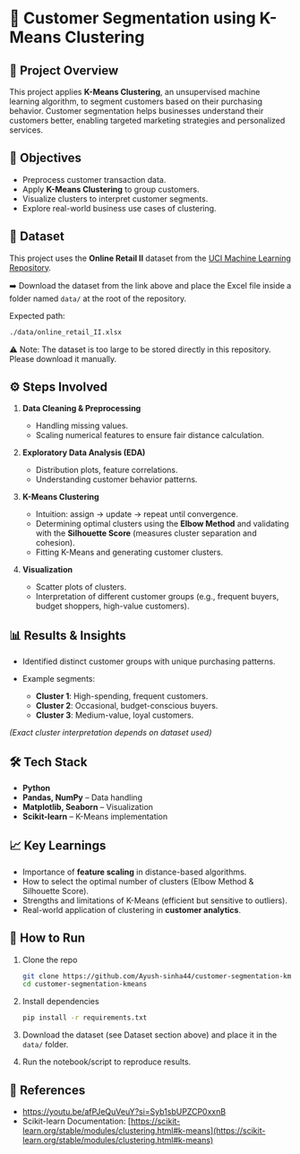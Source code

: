 # 🛒 Customer Segmentation using K-Means Clustering

## 📌 Project Overview

This project applies **K-Means Clustering**, an unsupervised machine learning algorithm, to segment customers based on their purchasing behavior. Customer segmentation helps businesses understand their customers better, enabling targeted marketing strategies and personalized services.

## 🎯 Objectives

* Preprocess customer transaction data.
* Apply **K-Means Clustering** to group customers.
* Visualize clusters to interpret customer segments.
* Explore real-world business use cases of clustering.

## 📂 Dataset

This project uses the **Online Retail II** dataset from the [UCI Machine Learning Repository](https://archive.ics.uci.edu/ml/datasets/online+retail+ii).

➡️ Download the dataset from the link above and place the Excel file inside a folder named `data/` at the root of the repository.

Expected path:

```bash
./data/online_retail_II.xlsx
```

⚠️ Note: The dataset is too large to be stored directly in this repository. Please download it manually.

## ⚙️ Steps Involved

1. **Data Cleaning & Preprocessing**

   * Handling missing values.
   * Scaling numerical features to ensure fair distance calculation.

2. **Exploratory Data Analysis (EDA)**

   * Distribution plots, feature correlations.
   * Understanding customer behavior patterns.

3. **K-Means Clustering**

   * Intuition: assign → update → repeat until convergence.
   * Determining optimal clusters using the **Elbow Method** and validating with the **Silhouette Score** (measures cluster separation and cohesion).
   * Fitting K-Means and generating customer clusters.

4. **Visualization**

   * Scatter plots of clusters.
   * Interpretation of different customer groups (e.g., frequent buyers, budget shoppers, high-value customers).

## 📊 Results & Insights

* Identified distinct customer groups with unique purchasing patterns.
* Example segments:

  * **Cluster 1**: High-spending, frequent customers.
  * **Cluster 2**: Occasional, budget-conscious buyers.
  * **Cluster 3**: Medium-value, loyal customers.

*(Exact cluster interpretation depends on dataset used)*

## 🛠️ Tech Stack

* **Python**
* **Pandas, NumPy** – Data handling
* **Matplotlib, Seaborn** – Visualization
* **Scikit-learn** – K-Means implementation

## 📈 Key Learnings

* Importance of **feature scaling** in distance-based algorithms.
* How to select the optimal number of clusters (Elbow Method & Silhouette Score).
* Strengths and limitations of K-Means (efficient but sensitive to outliers).
* Real-world application of clustering in **customer analytics**.

## 🚀 How to Run

1. Clone the repo

   ```bash
   git clone https://github.com/Ayush-sinha44/customer-segmentation-kmeans.git
   cd customer-segmentation-kmeans
   ```
2. Install dependencies

   ```bash
   pip install -r requirements.txt
   ```
3. Download the dataset (see Dataset section above) and place it in the `data/` folder.
4. Run the notebook/script to reproduce results.

## 📌 References

* https://youtu.be/afPJeQuVeuY?si=Syb1sbUPZCP0xxnB
* Scikit-learn Documentation: [https://scikit-learn.org/stable/modules/clustering.html#k-means](https://scikit-learn.org/stable/modules/clustering.html#k-means)

